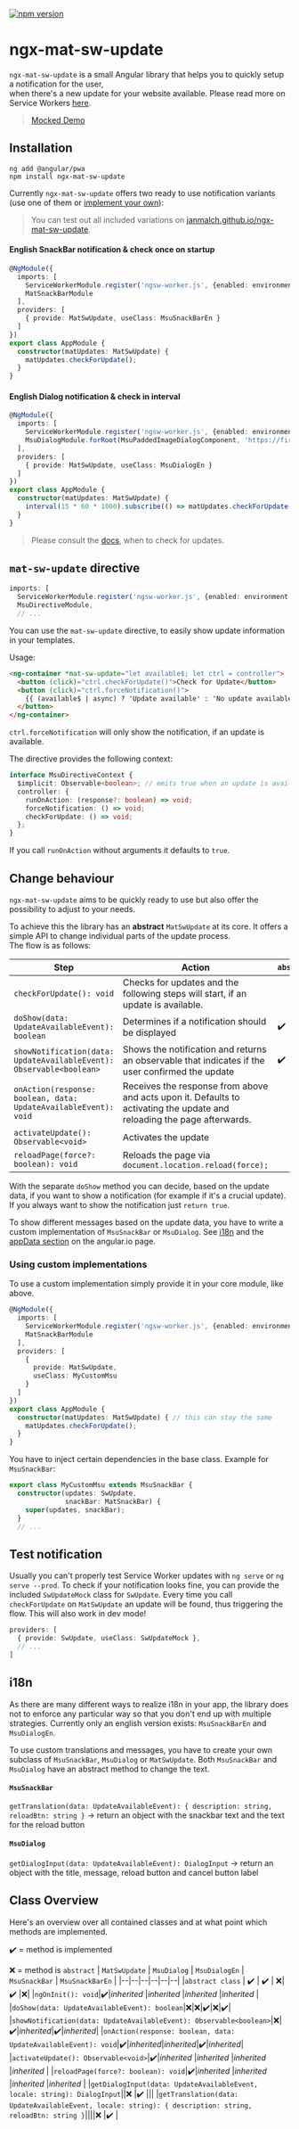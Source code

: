 [![npm version](https://badge.fury.io/js/ngx-mat-sw-update.svg)](https://badge.fury.io/js/ngx-mat-sw-update) 

# ngx-mat-sw-update
  
`ngx-mat-sw-update` is a small Angular library that helps you to quickly setup a notification for the user,  
when there's a new update for your website available. Please read more on Service Workers [here](https://angular.io/guide/service-worker-intro).  

> [Mocked Demo](https://janmalch.github.io/ngx-mat-sw-update)  

## Installation  
  
```  
ng add @angular/pwa  
npm install ngx-mat-sw-update  
```  
  
Currently `ngx-mat-sw-update` offers two ready to use notification variants (use one of them or [implement your own](#change-behaviour)):  
   
>You can test out all included variations on [janmalch.github.io/ngx-mat-sw-update](https://janmalch.github.io/ngx-mat-sw-update).  

#### English SnackBar notification & check once on startup

```typescript  
@NgModule({  
  imports: [  
    ServiceWorkerModule.register('ngsw-worker.js', {enabled: environment.production}),  
    MatSnackBarModule
  ], 
  providers: [
    { provide: MatSwUpdate, useClass: MsuSnackBarEn }
  ]
})  
export class AppModule {  
  constructor(matUpdates: MatSwUpdate) {  
    matUpdates.checkForUpdate();  
  }  
}  
```  

#### English Dialog notification & check in interval

```typescript  
@NgModule({  
  imports: [  
    ServiceWorkerModule.register('ngsw-worker.js', {enabled: environment.production}),  
    MsuDialogModule.forRoot(MsuPaddedImageDialogComponent, 'https://firebase.google.com/images/homepage/grow_2x.png')
  ], 
  providers: [
    { provide: MatSwUpdate, useClass: MsuDialogEn }
  ]
})  
export class AppModule {  
  constructor(matUpdates: MatSwUpdate) {  
    interval(15 * 60 * 1000).subscribe(() => matUpdates.checkForUpdate());  
  }  
}  
``` 

>Please consult the [docs](https://angular.io/guide/service-worker-communication#checking-for-updates), when to check for updates.

## `mat-sw-update` directive

```typescript  
imports: [  
  ServiceWorkerModule.register('ngsw-worker.js', {enabled: environment.production}),  
  MsuDirectiveModule,
  // ...
``` 

You can use the `mat-sw-update` directive, to easily show update information in your templates.

Usage:

```html
<ng-container *mat-sw-update="let available$; let ctrl = controller">
  <button (click)="ctrl.checkForUpdate()">Check for Update</button>
  <button (click)="ctrl.forceNotification()">
    {{ (available$ | async) ? 'Update available' : 'No update available' }}
  </button>
</ng-container>
``` 

`ctrl.forceNotification` will only show the notification, if an update is available.

The directive provides the following context:

```typescript
interface MsuDirectiveContext {
  $implicit: Observable<boolean>; // emits true when an update is available. Won't emit if no update is available.
  controller: {
    runOnAction: (response?: boolean) => void;
    forceNotification: () => void;
    checkForUpdate: () => void;
  };
}
```

If you call `runOnAction` without arguments it defaults to `true`.

## Change behaviour  
  
`ngx-mat-sw-update` aims to be quickly ready to use but also offer the possibility to adjust to your needs.  
  
To achieve this the library has an **abstract** `MatSwUpdate` at its core. It offers a simple API to change individual parts of the update process.  
The flow is as follows:  
  
| Step | Action | `abstract` |
|--|--|--|
| `checkForUpdate(): void` | Checks for updates and the following steps will start, if an update is available. ||
| `doShow(data: UpdateAvailableEvent): boolean`| Determines if a notification should be displayed | :heavy_check_mark: |
| `showNotification(data: UpdateAvailableEvent): Observable<boolean>`| Shows the notification and returns an observable that indicates if the user confirmed the update | :heavy_check_mark: | 
| `onAction(response: boolean, data: UpdateAvailableEvent): void`| Receives the response from above and acts upon it. Defaults to activating the update and reloading the page afterwards. || 
| `activateUpdate(): Observable<void>`| Activates the update ||
| `reloadPage(force?: boolean): void`| Reloads the page via `document.location.reload(force);`||
  
With the separate `doShow` method you can decide, based on the update data, if you want to show a notification (for example if it's a crucial update). 
If you always want to show the notification just `return true`.  

To show different messages based on the update data, you have to write a custom implementation of `MsuSnackBar` or `MsuDialog`.
See [i18n](#i18n) and the [appData section](https://angular.io/guide/service-worker-config#appdata) on the angular.io page.

### Using custom implementations

To use a custom implementation simply provide it in your core module, like above.

```typescript  
@NgModule({  
  imports: [  
    ServiceWorkerModule.register('ngsw-worker.js', {enabled: environment.production}),
    MatSnackBarModule
  ],
  providers: [
    {
      provide: MatSwUpdate,
      useClass: MyCustomMsu
    }
  ]
})  
export class AppModule {  
  constructor(matUpdates: MatSwUpdate) { // this can stay the same 
    matUpdates.checkForUpdate();  
  }  
}  
```

You have to inject certain dependencies in the base class. Example for `MsuSnackBar`:

```typescript
export class MyCustomMsu extends MsuSnackBar {
  constructor(updates: SwUpdate,
              snackBar: MatSnackBar) {
    super(updates, snackBar);
  }
  // ...
```

## Test notification

Usually you can't properly test Service Worker updates with `ng serve` or `ng serve --prod`. 
To check if your notification looks fine, you can provide the included `SwUpdateMock` class for `SwUpdate`.
Every time you call `checkForUpdate` on `MatSwUpdate` an update will be found, thus triggering the flow.
This will also work in dev mode!

```typescript
providers: [
  { provide: SwUpdate, useClass: SwUpdateMock },
  // ...
]
```

## i18n

As there are many different ways to realize i18n in your app, the library does not to enforce any particular way so that you don't end up with multiple strategies.
Currently only an english version exists: `MsuSnackBarEn` and `MsuDialogEn`. 

To use custom translations and messages, you have to create your own subclass of `MsuSnackBar`, `MsuDialog` or `MatSwUpdate`.
Both `MsuSnackBar` and `MsuDialog` have an abstract method to change the text.

#### `MsuSnackBar`
`getTranslation(data: UpdateAvailableEvent): { description: string, reloadBtn: string }` 
→ return an object with the snackbar text and the text for the reload button

#### `MsuDialog`
`getDialogInput(data: UpdateAvailableEvent): DialogInput` 
→ return an object with the title, message, reload button and cancel button label

## Class Overview

Here's an overview over all contained classes and at what point which methods are implemented.

:heavy_check_mark: = method is implemented

:x: = method is `abstract`
| `MatSwUpdate` | `MsuDialog` | `MsuDialogEn` | `MsuSnackBar` | `MsuSnackBarEn` |
|--|--|--|--|--|--|
|`abstract class`  | :heavy_check_mark: | :heavy_check_mark: | :x:| :heavy_check_mark: |:x:|
|`ngOnInit(): void`|:heavy_check_mark:|*inherited* |*inherited* |*inherited* |*inherited* |
|`doShow(data: UpdateAvailableEvent): boolean`|:x:|:x:|:heavy_check_mark:|:x:|:heavy_check_mark:|
|`showNotification(data: UpdateAvailableEvent): Observable<boolean>`|:x:|:heavy_check_mark:|*inherited*|:heavy_check_mark:|*inherited*|
|`onAction(response: boolean, data: UpdateAvailableEvent): void`|:heavy_check_mark:|*inherited*|*inherited*|:heavy_check_mark:|*inherited*|
|`activateUpdate(): Observable<void>`|:heavy_check_mark:|*inherited* |*inherited* |*inherited* |*inherited* |
|`reloadPage(force?: boolean): void`|:heavy_check_mark:|*inherited* |*inherited* |*inherited* |*inherited* |
|`getDialogInput(data: UpdateAvailableEvent, locale: string): DialogInput`||:x: |:heavy_check_mark: |||
|`getTranslation(data: UpdateAvailableEvent, locale: string): { description: string, reloadBtn: string }`||||:x: |:heavy_check_mark: |
